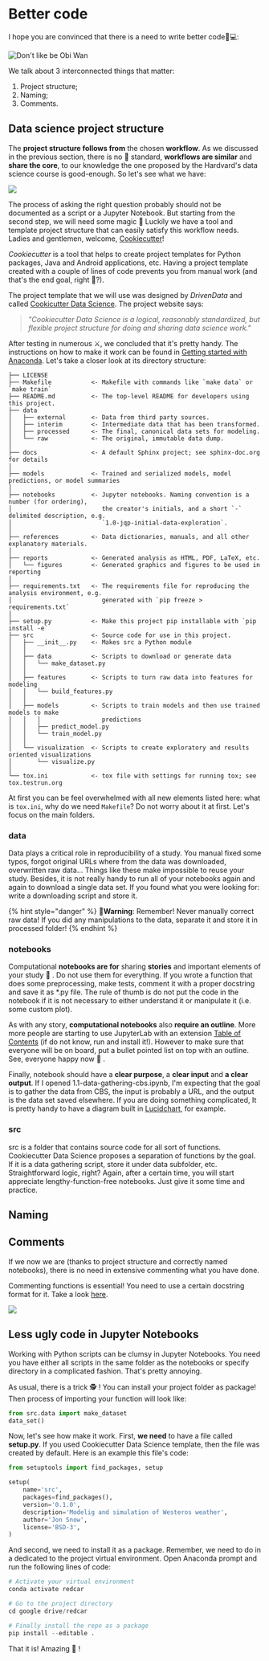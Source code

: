 # Better code

I hope you are convinced that there is a need to write better code👨💻:

![Don&apos;t like be Obi Wan](../.gitbook/assets/bad_code.jpg)

We talk about 3 interconnected things that matter:

1. Project structure;
2. Naming;
3. Comments.

## Data science project structure

The **project structure follows from** the chosen **workflow**. As we discussed in the previous section, there is no 🥇 standard, **workflows are similar** and **share the core**, to our knowledge the one proposed by the Hardvard's data science course is good-enough. So let's see what we have:

![](../.gitbook/assets/byrne.png)



The process of asking the right question probably should not be documented as a script or a Jupyter Notebook. But starting from the second step, we will need some magic 🧞  Luckily we have a tool and template project structure that can easily satisfy this workflow needs. Ladies and gentlemen, welcome, [Cookiecutter](https://cookiecutter.readthedocs.io/en/1.7.0/README.html)!

_Cookiecutter_ is a tool that helps to create project templates for Python packages, Java and Android applications, etc. Having a project template created with a couple of lines of code prevents you from manual work \(and that's the end goal, right 🐌?\).

The project template that we will use was designed by _DrivenData_ and called [Cookicutter Data Science](https://drivendata.github.io/cookiecutter-data-science/). The project website says: 

> _"Cookiecutter Data Science is a logical, reasonably standardized, but flexible project structure for doing and sharing data science work."_

After testing in numerous ⚔, we concluded that it's pretty handy. The instructions on how to make it work can be found in [Getting started with Anaconda](../1-reproducible/1.1-get-started-anaconda.md). Let's take a closer look at its directory structure:

```text
├── LICENSE
├── Makefile           <- Makefile with commands like `make data` or `make train`
├── README.md          <- The top-level README for developers using this project.
├── data
│   ├── external       <- Data from third party sources.
│   ├── interim        <- Intermediate data that has been transformed.
│   ├── processed      <- The final, canonical data sets for modeling.
│   └── raw            <- The original, immutable data dump.
│
├── docs               <- A default Sphinx project; see sphinx-doc.org for details
│
├── models             <- Trained and serialized models, model predictions, or model summaries
│
├── notebooks          <- Jupyter notebooks. Naming convention is a number (for ordering),
│                         the creator's initials, and a short `-` delimited description, e.g.
│                         `1.0-jqp-initial-data-exploration`.
│
├── references         <- Data dictionaries, manuals, and all other explanatory materials.
│
├── reports            <- Generated analysis as HTML, PDF, LaTeX, etc.
│   └── figures        <- Generated graphics and figures to be used in reporting
│
├── requirements.txt   <- The requirements file for reproducing the analysis environment, e.g.
│                         generated with `pip freeze > requirements.txt`
│
├── setup.py           <- Make this project pip installable with `pip install -e`
├── src                <- Source code for use in this project.
│   ├── __init__.py    <- Makes src a Python module
│   │
│   ├── data           <- Scripts to download or generate data
│   │   └── make_dataset.py
│   │
│   ├── features       <- Scripts to turn raw data into features for modeling
│   │   └── build_features.py
│   │
│   ├── models         <- Scripts to train models and then use trained models to make
│   │   │                 predictions
│   │   ├── predict_model.py
│   │   └── train_model.py
│   │
│   └── visualization  <- Scripts to create exploratory and results oriented visualizations
│       └── visualize.py
│
└── tox.ini            <- tox file with settings for running tox; see tox.testrun.org
```

At first you can be feel overwhelmed with all new elements listed here: what is `tox.ini`, why do we need `Makefile`? Do not worry about it at first. Let's focus on the main folders.

### data

Data plays a critical role in reproducibility of a study. You manual fixed some typos, forgot original URLs where from the data was downloaded, overwritten raw data... Things like these make impossible to reuse your study. Besides, it is not really handy to run all of your notebooks again and again to download a single data set. If you found what you were looking for: write a downloading script and store it.

{% hint style="danger" %}
🐉**Warning**: Remember! Never manually correct raw data! If you did any manipulations to the data, separate it and store it in processed folder!
{% endhint %}

### notebooks

Computational **notebooks are for** sharing **stories** and important elements of your study 📖 . Do not use them for everything. If you wrote a function that does some preprocessing, make tests, comment it with a proper docstring and save it as \*.py file. The rule of thumb is do not put the code in the notebook if it is not necessary to either understand it or manipulate it \(i.e. some custom plot\).

As with any story, **computational notebooks** also **require an outline**. More more people are starting to use JupyterLab with an extension [Table of Contents](https://github.com/jupyterlab/jupyterlab-toc) \(if do not know, run and install it!\). However to make sure that everyone will be on board, put a bullet pointed list on top with an outline. See, everyone happy now 🌈 .

Finally, notebook should have a **clear purpose**, a **clear input** and **a clear output**. If I opened 1.1-data-gathering-cbs.ipynb, I'm expecting that the goal is to gather the data from CBS, the input is probably a URL, and the output is the data set saved elsewhere. If you are doing something complicated, It is pretty handy to have a diagram built in [Lucidchart](https://www.lucidchart.com), for example.

### src

src is a folder that contains source code for all sort of functions. Cookiecutter Data Science proposes a separation of functions by the goal. If it is a data gathering script, store it under data subfolder, etc. Straightforward logic, right? Again, after a certain time, you will start appreciate lengthy-function-free notebooks. Just give it some time and practice.

## Naming

## Comments

If we now we are \(thanks to project structure and correctly named notebooks\), there is no need in extensive commenting what you have done.

Commenting functions is essential! You need to use a certain docstring format for it. Take a look [here](https://www.datacamp.com/community/tutorials/docstrings-python#sixth-sub).

![](../.gitbook/assets/comment_code.jpg)

## Less ugly code in Jupyter Notebooks

Working with Python scripts can be clumsy in Jupyter Notebooks. You need you have either all scripts in the same folder as the notebooks or specify directory in a complicated fashion. That's pretty annoying.

As usual, there is a trick 🕵 ! You can install your project folder as package! Then process of importing your function will look like:

```python
from src.data import make_dataset
data_set()
```

Now, let's see how make it work. First, **we need** to have a file called **setup.py**. If you used Cookiecutter Data Science template, then the file was created by default. Here is an example this file's code:

```python
from setuptools import find_packages, setup

setup(
    name='src',
    packages=find_packages(),
    version='0.1.0',
    description='Modelig and simulation of Westeros weather',
    author='Jon Snow',
    license='BSD-3',
)

```

And second, we need to install it as a package. Remember, we need to do in a dedicated to the project virtual environment. Open Anaconda prompt and run the following lines of code:

```python
# Activate your virtual environment
conda activate redcar

# Go to the project directory
cd google drive/redcar

# Finally install the repo as a package
pip install --editable .
```

That it is! Amazing 🦄 !

